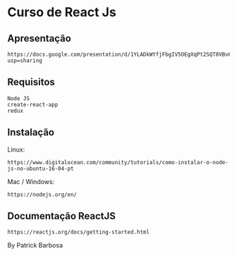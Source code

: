 # Curso de React Js

## Apresentação
```
https://docs.google.com/presentation/d/1YLADkWYfjFbgIV5OEgXqPt2SQT0VBv6YQIfcvjWDx6Y/edit?usp=sharing
```
## Requisitos
```
Node JS
create-react-app
redux
```

## Instalação

Linux: 
```
https://www.digitalocean.com/community/tutorials/como-instalar-o-node-js-no-ubuntu-16-04-pt
```
Mac /  Windows:
```
https://nodejs.org/en/
```

## Documentação ReactJS
```
https://reactjs.org/docs/getting-started.html
```

By Patrick Barbosa


